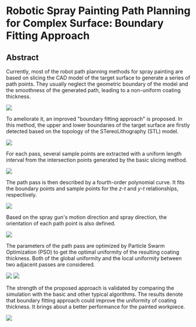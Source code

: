 # Robotic Spray Painting Path Planning for Complex Surface: Boundary Fitting Approach
## Abstract
Currently, most of the robot path planning methods for spray painting are based on slicing the CAD model of the target surface to generate a series of path points. They usually neglect the geometric boundary of the model and the smoothness of the generated path, leading to a non-uniform coating thickness. 

<img src="img/1.png">


To ameliorate it, an improved "boundary fitting approach" is proposed. In this method, the upper and lower boundaries of the target surface are firstly detected based on the topology of the STereoLithography (STL) model. 

<img src="img/2.png">


For each pass, several sample points are extracted with a uniform length interval from the intersection points generated by the basic slicing method. 

<img src="img/3.png">


The path pass is then described by a fourth-order polynomial curve. It fits the boundary points and sample points for the *z*-*t* and *y*-*t* relationships, respectively. 

<img src="img/4.png">


Based on the spray gun's motion direction and spray direction, the orientation of each path point is also defined. 

<img src="img/5.png">

The parameters of the path pass are optimized by Particle Swarm Optimization (PSO) to get the optimal uniformity of the resulting coating thickness. Both of the global uniformity and the local uniformity between two adjacent passes are considered. 

<img src="img/6.png">
<img src="img/7.png">

The strength of the proposed approach is validated by comparing the simulation with the basic and other typical algorithms. The results denote that boundary fitting approach could improve the uniformity of coating thickness. It brings about a better performance for the painted workpiece.

<img src="img/8.png">
